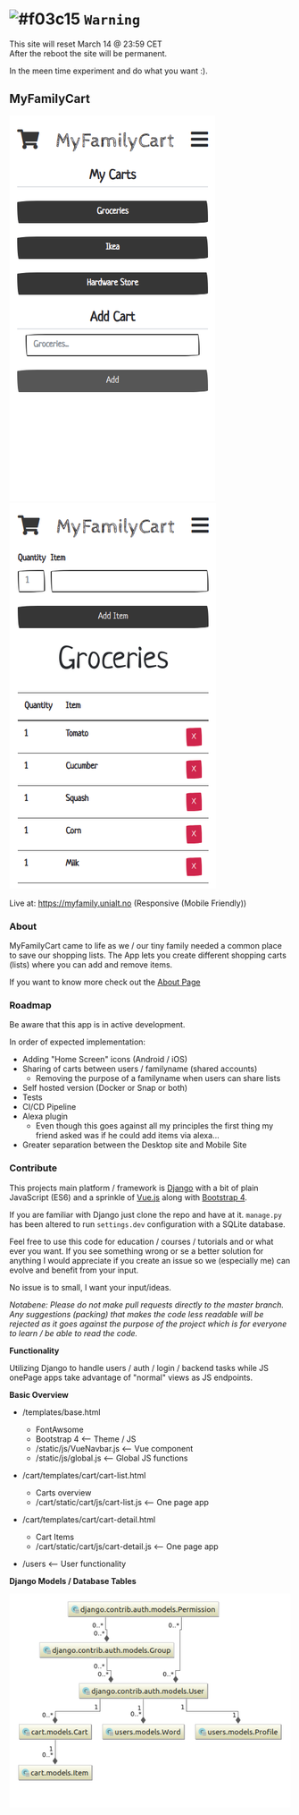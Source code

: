 <!--
Todo: 
 * After signing up auto login
 * Account deletion
 * Fix the empty state, https://emptystat.es/
 * Does not work without JS: https://kryogenix.org/code/browser/everyonehasjs.html
 * Delete warning vs trash function (trashed boleen)
 * Can add the same item to a list twice, which does not update the quantity but instead just adds it again
 * Adding -1 shows an error
 * Adding the same item to a list twice, which does not update the quantity but instead just adds it again
 * Not sanitising HTML correctly when an item is initially inserted (although it is done correctly on page refresh; this is likely because you've got the add-an-item code twice, once in Django and once in Vue), so if I have HTML elements in the name of an item, they are rendered as HTML
 * no way to try the app without signing up
 * verify email ? 
-->

# ![#f03c15](https://placehold.it/15/f03c15/000000?text=+) `Warning`
This site will reset March 14 @ 23:59 CET  
After the reboot the site will be permanent.  
  
In the meen time experiment and do what you want :).


## MyFamilyCart

![Models](doc/cart-list.png)
![Models](doc/cart-items.png)


Live at: https://myfamily.unialt.no (Responsive (Mobile Friendly))
  
### About

MyFamilyCart came to life as we / our tiny family needed a common
place to save our shopping lists. The App lets you create different
shopping carts (lists) where you can add and remove items.  
  
If you want to know more check out the [About Page](https://myfamily.unialt.no/about)

### Roadmap
Be aware that this app is in active development.

In order of expected implementation:

* Adding "Home Screen" icons (Android / iOS)
* Sharing of carts between users / familyname (shared accounts)
  * Removing the purpose of a familyname when users can share lists
* Self hosted version (Docker or Snap or both)
* Tests
* CI/CD Pipeline
* Alexa plugin
  * Even though this goes against all my principles the first thing my friend 
  asked was if he could add items via alexa...
* Greater separation between the Desktop site and Mobile Site

### Contribute
This projects main platform / framework is [Django](https://www.djangoproject.com/) 
with a bit of plain JavaScript (ES6) and a sprinkle of [Vue.js](https://vuejs.org/) along with 
[Bootstrap 4](https://getbootstrap.com/).  
  
If you are familiar with Django just clone the repo and have at it. `manage.py` has been 
altered to run `settings.dev` configuration with a SQLite database.  
  
Feel free to use this code for education / courses / tutorials and or what ever you want. 
If you see something wrong or se a better solution for anything I would appreciate if you 
create an issue so we (especially me) can evolve and benefit from your input.  
  
No issue is to small, I want your input/ideas.

*Notabene: Please do not make pull requests directly to the master branch.  
Any suggestions (packing) that makes the code less readable will be rejected as it 
goes against the purpose of the project which is for everyone to learn / be able
to read the code.*


**Functionality**

Utilizing Django to handle users / auth / login / backend tasks while JS onePage
apps take advantage of "normal" views as JS endpoints. 

**Basic Overview**

* /templates/base.html
  * FontAwsome
  * Bootstrap 4 <-- Theme / JS
  * /static/js/VueNavbar.js <-- Vue component
  * /static/js/global.js <-- Global JS functions
  
 * /cart/templates/cart/cart-list.html
   * Carts overview
   * /cart/static/cart/js/cart-list.js <-- One page app
  
* /cart/templates/cart/cart-detail.html
   * Cart Items
   * /cart/static/cart/js/cart-detail.js <-- One page app
   
* /users <-- User functionality

**Django Models / Database Tables**  
  
![Models](doc/models.png)
  



